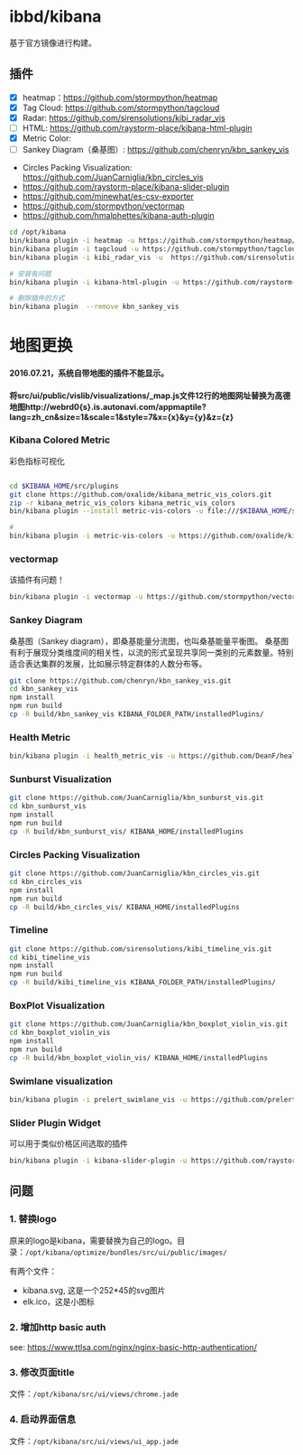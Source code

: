 # ibbd/kibana

基于官方镜像进行构建。

## 插件

- [x] heatmap：https://github.com/stormpython/heatmap 
- [x] Tag Cloud: https://github.com/stormpython/tagcloud
- [x] Radar: https://github.com/sirensolutions/kibi_radar_vis
- [ ] HTML: https://github.com/raystorm-place/kibana-html-plugin
- [x] Metric Color: 
- [ ] Sankey Diagram（桑基图）: https://github.com/chenryn/kbn_sankey_vis 
- Circles Packing Visualization: https://github.com/JuanCarniglia/kbn_circles_vis
- https://github.com/raystorm-place/kibana-slider-plugin
- https://github.com/minewhat/es-csv-exporter
- https://github.com/stormpython/vectormap
- https://github.com/hmalphettes/kibana-auth-plugin

```sh
cd /opt/kibana
bin/kibana plugin -i heatmap -u https://github.com/stormpython/heatmap/archive/master.zip
bin/kibana plugin -i tagcloud -u https://github.com/stormpython/tagcloud/archive/master.zip
bin/kibana plugin -i kibi_radar_vis -u  https://github.com/sirensolutions/kibi_radar_vis/archive/0.1.0.zip

# 安装有问题
bin/kibana plugin -i kibana-html-plugin -u https://github.com/raystorm-place/kibana-html-plugin/archive/master.zip

# 删除插件的方式
bin/kibana plugin  --remove kbn_sankey_vis
```
# 地图更换
#### 2016.07.21，系统自带地图的插件不能显示。
#### 将src/ui/public/vislib/visualizations/_map.js文件12行的地图网址替换为高德地图http://webrd0{s}.is.autonavi.com/appmaptile?lang=zh_cn&size=1&scale=1&style=7&x={x}&y={y}&z={z}


### Kibana Colored Metric

彩色指标可视化

```sh

cd $KIBANA_HOME/src/plugins
git clone https://github.com/oxalide/kibana_metric_vis_colors.git
zip -r kibana_metric_vis_colors kibana_metric_vis_colors
bin/kibana plugin --install metric-vis-colors -u file:///$KIBANA_HOME/src/plugins/kibana_metric_vis_colors.zip

# 
bin/kibana plugin -i metric-vis-colors -u https://github.com/oxalide/kibana_metric_vis_colors/archive/master.zip
```

### vectormap

该插件有问题！

```sh
bin/kibana plugin -i vectormap -u https://github.com/stormpython/vectormap/archive/master.zip
```

### Sankey Diagram

桑基图（Sankey diagram），即桑基能量分流图，也叫桑基能量平衡图。
桑基图有利于展现分类维度间的相关性，以流的形式呈现共享同一类别的元素数量。特别适合表达集群的发展，比如展示特定群体的人数分布等。

```sh
git clone https://github.com/chenryn/kbn_sankey_vis.git
cd kbn_sankey_vis
npm install
npm run build
cp -R build/kbn_sankey_vis KIBANA_FOLDER_PATH/installedPlugins/
```

### Health Metric

```sh
bin/kibana plugin -i health_metric_vis -u https://github.com/DeanF/health_metric_vis/archive/master.zip
```

### Sunburst Visualization

```sh
git clone https://github.com/JuanCarniglia/kbn_sunburst_vis.git 
cd kbn_sunburst_vis
npm install
npm run build
cp -R build/kbn_sunburst_vis/ KIBANA_HOME/installedPlugins
```

### Circles Packing Visualization

```sh
git clone https://github.com/JuanCarniglia/kbn_circles_vis.git 
cd kbn_circles_vis
npm install
npm run build
cp -R build/kbn_circles_vis/ KIBANA_HOME/installedPlugins
```

### Timeline

```sh
git clone https://github.com/sirensolutions/kibi_timeline_vis.git
cd kibi_timeline_vis
npm install
npm run build
cp -R build/kibi_timeline_vis KIBANA_FOLDER_PATH/installedPlugins/
```

### BoxPlot Visualization

```sh
git clone https://github.com/JuanCarniglia/kbn_boxplot_violin_vis.git 
cd kbn_boxplot_violin_vis
npm install
npm run build
cp -R build/kbn_boxplot_violin_vis/ KIBANA_HOME/installedPlugins
```

### Swimlane visualization

```sh
bin/kibana plugin -i prelert_swimlane_vis -u https://github.com/prelert/kibana-swimlane-vis/archive/v0.1.0.tar.gz
```

### Slider Plugin Widget

可以用于类似价格区间选取的插件

```sh
bin/kibana plugin -i kibana-slider-plugin -u https://github.com/raystorm-place/kibana-slider-plugin/releases/download/v0.0.2/kibana-slider-plugin-v0.0.2.tar.gz
```



## 问题

### 1. 替换logo

原来的logo是kibana，需要替换为自己的logo。目录：`/opt/kibana/optimize/bundles/src/ui/public/images/`

有两个文件：

- kibana.svg, 这是一个252*45的svg图片
- elk.ico，这是小图标

### 2. 增加http basic auth

see: https://www.ttlsa.com/nginx/nginx-basic-http-authentication/

### 3. 修改页面title

文件：`/opt/kibana/src/ui/views/chrome.jade`

### 4. 启动界面信息

文件：`/opt/kibana/src/ui/views/ui_app.jade`


